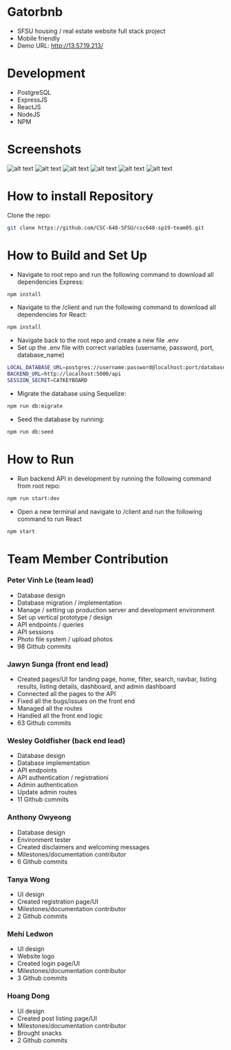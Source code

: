 # Gatorbnb
- SFSU housing / real estate website full stack project
- Mobile friendly
- Demo URL: http://13.57.19.213/

# Development
- PostgreSQL
- ExpressJS
- ReactJS
- NodeJS
- NPM

# Screenshots
![alt text](https://i.imgur.com/6f8DvxQ.png)
![alt text](https://i.imgur.com/wMwOd5K.png)
![alt text](https://i.imgur.com/HKGkonJ.png)
![alt text](https://i.imgur.com/k8mZ5k2.png)
![alt text](https://i.imgur.com/YNbJ7SR.png)
![alt text](https://i.imgur.com/dqY8Ryy.png)

# How to install Repository

Clone the repo:

```sh
git clone https://github.com/CSC-648-SFSU/csc648-sp19-team05.git
```

# How to Build and Set Up

- Navigate to root repo and run the following command to download all dependencies Express:

```sh
npm install
```

- Navigate to the /client and run the following command to download all dependencies for React:

```sh
npm install
```

- Navigate back to the root repo and create a new file .env
- Set up the .env file with correct variables (username, password, port, database_name)

```sh
LOCAL_DATABASE_URL=postgres://username:password@localhost:port/database_name
BACKEND_URL=http://localhost:5000/api
SESSION_SECRET=CATKEYBOARD
```

- Migrate the database using Sequelize:

```sh
npm run db:migrate
```

- Seed the database by running:

```sh
npm run db:seed
```

# How to Run

- Run backend API in development by running the following command from root repo:

```sh
npm run start:dev
```

- Open a new terminal and navigate to /client and run the following command to run React

```sh
npm start
```

# Team Member Contribution

### Peter Vinh Le (team lead)

- Database design
- Database migration / implementation
- Manage / setting up production server and development environment
- Set up vertical prototype / design
- API endpoints / queries
- API sessions
- Photo file system / upload photos
- 98 Github commits

### Jawyn Sunga (front end lead)

- Created pages/UI for landing page, home, filter, search, navbar, listing results, listing details, dashboard, and admin dashboard
- Connected all the pages to the API
- Fixed all the bugs/issues on the front end
- Managed all the routes
- Handled all the front end logic
- 63 Github commits

### Wesley Goldfisher (back end lead)

- Database design
- Database implementation
- API endpoints
- API authentication / registrationi
- Admin authentication
- Update admin routes
- 11 Github commits

### Anthony Owyeong 

- Database design
- Environment tester
- Created disclaimers and welcoming messages
- Milestones/documentation contributor
- 6 Github commits

### Tanya Wong

- UI design
- Created registration page/UI
- Milestones/documentation contributor
- 2 Github commits

### Mehi Ledwon

- UI design
- Website logo
- Created login page/UI
- Milestones/documentation contributor
- 3 Github commits

### Hoang Dong

- UI design
- Created post listing page/UI
- Milestones/documentation contributor
- Brought snacks
- 2 Github commits
